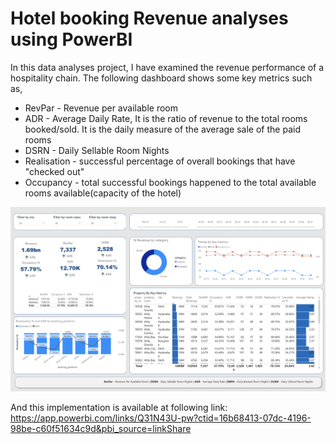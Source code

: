 # Hotel booking Revenue analyses using PowerBI

In this data analyses project, I have examined the revenue performance of a hospitality chain. The following dashboard shows some key metrics such as,
- RevPar - Revenue per available room
- ADR - Average Daily Rate, It is the ratio of revenue to the total rooms booked/sold. It is the daily measure of the average sale of the paid rooms
- DSRN - Daily Sellable Room Nights
- Realisation - successful percentage of overall bookings that have "checked out"
- Occupancy - total successful bookings happened to the total available rooms available(capacity of the hotel)

![](./Revenue-dashboard.png)

And this implementation is available at following link: https://app.powerbi.com/links/Q31N43U-pw?ctid=16b68413-07dc-4196-98be-c60f51634c9d&pbi_source=linkShare


